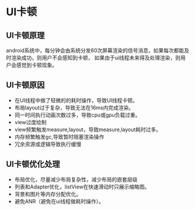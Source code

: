 # UI卡顿
## UI卡顿原理
android系统中，每分钟会由系统分发60次屏幕渲染的信号消息，如果每次都能及时渲染成功，则用户不会感知到卡顿，
如果由于ui线程未来得及处理渲染，则用户会感觉到卡顿现象。

## UI卡顿原因
* 在UI线程中做了轻微的的耗时操作，导致UI线程卡顿。
* 布局layout过于复杂，导致无法在16ms内完成渲染。
* 同一时间执行动画次数过多，导致cpu或gpu负载过重。
* view过度绘制
* view频繁触发measure,layout，导致measure,layout耗时过多。
* 内存频繁触发gc,导致暂时阻塞渲染操作
* 冗余资源或逻辑导致执行缓慢

## UI卡顿优化处理
* 布局优化，尽量减少布局复杂性，减少布局的嵌套层级
* 列表和Adapter优化，listView在快速滑动时只展示缩略图。
* 背景和图片等内存分配优化。
* 避免ANR（避免在ui线程做耗时操作）。